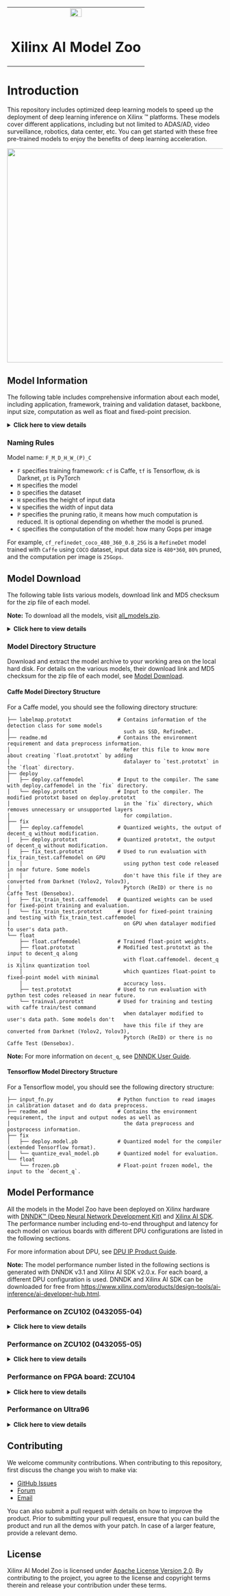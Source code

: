 <table>
<tr>
  <td colspan="4" align="center"><img src="https://www.xilinx.com/content/dam/xilinx/imgs/press/media-kits/corporate/xilinx-logo.png" width="30%"/>
  </td>
</tr>
<tr>
<td colspan="4" align="center"><h1>Xilinx AI Model Zoo</h1>
</td>
</tr>
</table>

# Introduction
This repository includes optimized deep learning models to speed up the deployment of deep learning inference on Xilinx &trade; platforms. These models cover different applications, including but not limited to ADAS/AD, video surveillance, robotics, data center, etc. You can get started with these free pre-trained models to enjoy the benefits of deep learning acceleration.

<p align="center">
  <img width="1000" height="500" src="images/xlnx_model_zoo.png">
</p>

## Model Information
The following table includes comprehensive information about each model, including application, framework, training and validation dataset, backbone, input size, computation as well as float and fixed-point precision.

<details>
 <summary><b>Click here to view details</b></summary>

| No\. | Application              | Model                          | Name                                                | Framework  | Backbone       | Input Size | OPS per image | Training Set                            | Val Set                 | Float \(Top1, Top5\)/ mAP/mIoU | Fixed \(Top1, Top5\)/mAP/mIoU |
|------|--------------------------|--------------------------------|-----------------------------------------------------|------------|----------------|------------|---------------|-----------------------------------------|-------------------------|--------------------------------|-------------------------------|
| 1    | Image Classification     | resnet50                       | cf\_resnet50\_imagenet\_224\_224\_7\.7G             | caffe      | resnet50       | 224\*224   | 7\.7G         | ImageNet Train                          | ImageNet Validataion    | 0\.74828/0\.92135              | 0\.7338/0\.9130               |
| 2    | Image Classification     | Inception\_v1                  | cf\_inceptionv1\_imagenet\_224\_224\_3\.16G         | caffe      | inception\_v1  | 224\*224   | 3\.16G        | ImageNet Train                          | ImageNet Validataion    | 0\.689/0\.897                  | 0\.69882/0\.894122            |
| 3    | Image Classification     | Inception\_v2                  | cf\_inceptionv2\_imagenet\_224\_224\_4G             | caffe      | bn\-inception  | 224\*224   | 4G            | ImageNet Train                          | ImageNet Validataion    | 0\.7283/0\.9109                | 0\.7170/0\.9033               |
| 4    | Image Classification     | Inception\_v3                  | cf\_inceptionv3\_imagenet\_299\_299\_11\.4G         | caffe      | inception\_v3  | 299\*299   | 11\.4G        | ImageNet Train                          | ImageNet Validataion    | 0\.77058/0\.93326              | 0\.76264/0\.930322            |
| 5    | Image Classification     | mobileNet\_v2                  | cf\_mobilenetv2\_imagenet\_224\_224\_0\.59G         | caffe      | MobileNet\_v2  | 224\*224   | 608M          | ImageNet Train                          | ImageNet Validataion    | 0\.6649/0\.872362              | 0\.635219/0\.850701           |
| 6    | Image Classification     | tf\_resnet50                   | tf\_resnet50\_imagenet\_224\_224\_6\.97G            | tensorflow | resnet50       | 224\*224   | 6\.97G        | ImageNet Train                          | ImageNet Validataion    | 0\.7520/0\.9219                | 0\.7420/0\.9209               |
| 7    | Image Classification     | tf\_inception\_v1              | tf\_inceptionv1\_imagenet\_224\_224\_3G             | tensorflow | inception\_v1  | 224\*224   | 3\.0G         | ImageNet Train                          | ImageNet Validataion    | 0\.6976/0\.8963                | 0\.6786/0\.8885               |
| 8    | Image Classification     | tf\_mobilenet\_v2              | tf\_mobilenetv2\_imagenet\_224\_224\_1\.17G         | tensorflow | MobileNet\_v2  | 224\*224   | 1\.17G        | ImageNet Train                          | ImageNet Validataion    | 0\.7487/0\.9250                | 0\.2720/\-                    |
| 9    | ADAS Vehicle Detection   | ssd\_adas\_pruned\_0\.95       | cf\_ssdadas\_bdd\_360\_480\_0\.95\_6\.3G            | caffe      | VGG\-16        | 360\*480   | 6\.3G         | bdd100k \+ private data                 | bdd100k \+ private data | 0\.426                         | 0\.424                        |
| 10   | ADAS Pedstrain Detection | ssd\_pedestrain\_pruned\_0\.97 | cf\_ssdpedestrian\_coco\_360\_640\_0\.97\_5\.9G     | caffe      | VGG\-bn\-16    | 360\*640   | 5\.9G         | coco2014\_train\_person and crowndhuman | coco2014\_val\_person   | 0\.5899                        | 0\.585                        |
| 11   | Traffic Detection        | ssd\_traffic\_pruned\_0\.9     | cf\_ssdtraffic\_360\_480\_0\.9\_11\.6G              | caffe      | VGG\-16        | 360\*480   | 11\.6G        | private data                            | private data            | 0\.602                         | 0\.588                        |
| 12   | Object Detection         | ssd\_mobilnet\_v2              | cf\_ssdmobilenetv2\_bdd\_360\_480\_6\.57G           | caffe      | MobileNet\_v2  | 360\*480   | 6\.57G        | bdd100k train                           | bdd100k val             | 0\.3186                        | 0\.3019                        |
| 13   | Object Detection         | tf\_ssd\_voc                   | tf\_ssd\_voc\_300\_300\_64\.81G                     | tensorflow | VGG\-bn\-16    | 300\*300   | 64\.81G       | voc07\+12\_trainval                     | voc07\_test             | 0\.7942\(11 points\)           | 0\.7882\(11 points\)          |
| 14   | Face Detection           | densebox\_320\_320             | cf\_densebox\_wider\_320\_320\_0\.49G               | caffe      | VGG\-16        | 320\*320   | 0\.49G        | wider\_face                             | FDDB                    | 0\.8818                        | 0\.8768                       |
| 15   | Face Detection           | densebox\_360\_640             | cf\_densebox\_wider\_360\_640\_1\.11G               | caffe      | VGG\-16        | 360\*640   | 1\.11G        | wider\_face                             | FDDB                    | 0\.8909                        | 0\.8909                       |
| 16   | ADAS Detection           | yolov3\_adas\_prune\_0\.9      | dk\_yolov3\_cityscapes\_256\_512\_0\.9\_5\.46G      | darknet    | darknet\-53    | 256\*512   | 5\.46G        | cityscape train                         | cityscape val           | 55\.20%                        | 53\.00%                       |
| 17   | Object Detection         | yolov3\_voc                    | dk\_yolov3\_voc\_416\_416\_65\.42G                  | darknet    | darknet\-53    | 416\*416   | 65\.42G       | voc07\+12\_trainval                     | voc07\_test             | 82\.4%\(MaxIntegral\)          | 81\.5%\(MaxIntegral\)         |
| 18   | Object Detection         | tf\_yolov3\_voc                | tf\_yolov3\_voc\_416\_416\_65\.63G                  | tensorflow | darknet\-53    | 416\*416   | 65\.63G       | voc07\+12\_trainval                     | voc07\_test             | 78\.46%\(11 points\)           | 77\.38%\(11 points\)          |
| 19   | Object Detection         | refinedet\_pruned\_0\.96       | cf\_refinedet\_coco\_360\_480\_0\.96\_5\.08G        | caffe      | VGG\-bn\-16    | 360\*480   | 5\.08G        | coco2014\_train\_person                 | coco2014\_val\_person   | 60\.89%                        | 60\.65%                       |
| 20   | Object Detection         | refinedet\_pruned\_0\.8        | cf\_refinedet\_coco\_360\_480\_0\.8\_25G            | caffe      | VGG\-bn\-16    | 360\*480   | 25G           | coco2014\_train\_person                 | coco2014\_val\_person   | 67\.68%                        | 67\.47%                       |
| 21   | Object Detection         | refinedet\_pruned\_0\.92       | cf\_refinedet\_coco\_360\_480\_0\.92\_10\.10G       | caffe      | VGG\-bn\-16    | 360\*480   | 10\.10G       | coco2014\_train\_person                 | coco2014\_val\_person   | 64\.60%                        | 64\.50%                       |
| 22   | ADAS Segmentation        | FPN                            | cf\_fpn\_cityscapes\_256\_512\_8\.9G                | caffe      | Google\_v1\_BN | 256\*512   | 8\.9G         | Cityscapes gtFineTrain\(2975\)          | Cityscapes Val\(500\)   | 0\.5669                        | 0\.5645                       |
| 23   | ADAS Lane Detection      | VPGnet\_pruned\_0\.99          | cf\_VPGnet\_caltechlane\_480\_640\_0\.99\_2\.5G     | caffe      | VGG            | 480\*640   | 2\.5G         | caltech\-lanes\-train\-dataset          | caltech lane            | 88\.639%\(F1\-score\)          | 87%\(F1\-score\)              |
| 24   | Pose Estimation          | SP\-net                        | cf\_SPnet\_aichallenger\_224\_128\_0\.54G           | caffe      | Google\_v1\_BN | 128\*224   | 548\.6M       | ai\_challenger                          | ai\_challenger          | 88\.2%\(PCKh0\.5\)             | 87\.86%\(PCKh0\.5\)           |
| 25   | Pose Estimation          | Openpose\_pruned\_0\.3         | cf\_openpose\_aichallenger\_368\_368\_0\.3\_189\.7G | caffe      | VGG            | 368\*368   | 49\.88G       | ai\_challenger                          | ai\_challenger          | 0\.45067\(OKs\)                | 0\.44287\(Oks\)               |
| 26   | Object Detection         | yolov2\_voc                    | dk\_yolov2\_voc\_448\_448\_34G                      | darknet    | darknet\-19    | 448\*448   | 34G           | voc07\+12\_trainval                     | voc07\_test             | 78\.45%\(MaxIntegral\)         | 77\.39%\(MaxIntegral\)        |
| 27   | Object Detection         | yolov2\_voc\_pruned\_0\.66     | dk\_yolov2\_voc\_448\_448\_0\.66\_11\.56G           | darknet    | darknet\-19    | 448\*448   | 11\.56G       | voc07\+12\_trainval                     | voc07\_test             | 77%\(MaxIntegral\)             | 76%\(MaxIntegral\)            |
| 28   | Object Detection         | yolov2\_voc\_pruned\_0\.71     | dk\_yolov2\_voc\_448\_448\_0\.71\_9\.86G            | darknet    | darknet\-19    | 448\*448   | 9\.86G        | voc07\+12\_trainval                     | voc07\_test             | 76\.7%\(MaxIntegral\)          | 75\.3%\(MaxIntegral\)         |
| 29   | Object Detection         | yolov2\_voc\_pruned\_0\.77     | dk\_yolov2\_voc\_448\_448\_0\.77\_7\.82G            | darknet    | darknet\-19    | 448\*448   | 7\.82G        | voc07\+12\_trainval                     | voc07\_test             | 75\.76%\(MaxIntegral\)         | 74\.6%\(MaxIntegral\)         |
| 30   | Image Classifiction      | Inception\-v4                  | cf\_inceptionv4\_imagenet\_299\_299\_24\.5G         | caffe      | inception      | 299\*299   | 24\.5G        | ImageNet Train                          | ImageNet Validataion    | 79\.59%/94\.70%                | 78\.99%/94\.45%               |
| 31   | Image Classifiction      | SqueezeNet                     | cf\_squeeze\_imagenet\_227\_227\_0\.76G             | caffe      | squeezenet     | 227\*227   | 0\.76G        | ImageNet Train                          | ImageNet Validataion    | 54\.64%/78\.20%                | 50\.69%/77\.01%               |
| 32   | Face Recognition         | face\_landmark                 | cf\_landmark\_celeba\_96\_72\_0\.14G                | caffe      | lenet          | 96\*72     | 0\.14G        | celebA                                  | processed helen         | 0\.03704\(MAE\)                | 0\.03692\(MAE\)               |
| 33   | Re\-identification       | reid                           | cf\_reid\_marketcuhk\_160\_80\_0\.95G               | caffe      | resnet18       | 160\*80    | 0\.95G        | Market1501\+CUHK03                      | Market1501              | 78\.00%                        | 77\.60%                       |
| 34   | Object Detection         | yolov3\_bdd                    | cf\_yolov3\_bdd\_288\_512\_53\.7G                   | caffe      | darknet\-53    | 288\*512   | 53\.7G        | bdd100k                                 | bdd100k                 | 50\.60%                        | 49\.14%                       |
| 35   | Image Classifiction      | tf\_mobilenet\_v1              | tf\_mobilenetv1\_imagenet\_224\_224\_1\.14G         | tensorflow | MobileNet\_v1  | 224\*224   | 1\.14G        | ImageNet Train                          | ImageNet Validataion    | 71\.06%/89\.72%                | 67\.87%/87\.67%               |
| 36   | Image Classifiction      | resnet18                       | cf\_resnet18\_imagenet\_224\_224\_3\.65G            | caffe      | resnet18       | 224\*224   | 3\.65G        | ImageNet Train                          | ImageNet Validataion    | 68\.44%/88\.64%                | 66\.94%/88\.25%               |
| 37   | Image Classifiction      | resnet18\_wide                 | tf\_resnet18\_imagenet\_224\_224\_28G               | tensorflow | resnet18       | 224\*224   | 28G           | ImageNet Train                          | ImageNet Validataion    | 68\.91%/88\.63%                | 69\.86%/88\.96%               |

</details>

### Naming Rules
Model name: `F_M_D_H_W_(P)_C`
* `F` specifies training framework: `cf` is Caffe, `tf` is Tensorflow, `dk` is Darknet, `pt` is PyTorch
* `M` specifies the model
* `D` specifies the dataset
* `H` specifies the height of input data
* `W` specifies the width of input data
* `P` specifies the pruning ratio, it means how much computation is reduced. It is optional depending on whether the model is pruned.
* `C` specifies the computation of the model: how many Gops per image

For example, `cf_refinedet_coco_480_360_0.8_25G` is a `RefineDet` model trained with `Caffe` using `COCO` dataset, input data size is `480*360`, `80%` pruned, and the computation per image is `25Gops`.



## Model Download
The following table lists various models, download link and MD5 checksum for the zip file of each model.

**Note:** To download all the models, visit [all_models.zip](https://www.xilinx.com/bin/public/openDownload?filename=all_models.zip).

<details>
 <summary><b>Click here to view details</b></summary>

If you are a:
 - Linux user, use the [get_model.sh](get_model.sh) script to download all the models.   
 - Windows user, use the download link listed in the following table to download a model.


| No\. | Model                          | Size       | Download link                                                                                                      | Checksum                         |
|------|--------------------------------|------------|--------------------------------------------------------------------------------------------------------------------|----------------------------------|
| 1    | resnet50                       | 226\.61 MB | https://www.xilinx.com/bin/public/openDownload?filename=cf_resnet50_imagenet_224_224_7.7G.zip             | a1158f0558254b94bbf05651b04893af |
| 2    | Inception\_v1                  | 86\.47 MB  | https://www.xilinx.com/bin/public/openDownload?filename=cf_inceptionv1_imagenet_224_224_3.16G.zip         | 9cad57664719e106d1dfe81f0730e1a2 |
| 3    | Inception\_v2                  | 143\.38 MB | https://www.xilinx.com/bin/public/openDownload?filename=cf_inceptionv2_imagenet_224_224_4G.zip             | 13439f7c01b769f72724d0d9bd5f1f87 |
| 4    | Inception\_v3                  | 212\.43 MB | https://www.xilinx.com/bin/public/openDownload?filename=cf_inceptionv3_imagenet_299_299_11.4G.zip         | f6415422c49087dfbc933fd0d2e451ed |
| 5    | mobileNet\_v2                  | 33\.17 MB  | https://www.xilinx.com/bin/public/openDownload?filename=cf_mobilenetv2_imagenet_224_224_0.59G.zip         | a698a297abc8607503e15f47ea5de539 |
| 6    | tf\_resnet50                   | 204\.41 MB | https://www.xilinx.com/bin/public/openDownload?filename=tf_resnet50_imagenet_224_224_6.97G.zip            | ffce2c0461d0e914d6d1eb3e81b0c825 |
| 7    | tf\_inception\_v1              | 53\.44 MB  | https://www.xilinx.com/bin/public/openDownload?filename=tf_inceptionv1_imagenet_224_224_3G.zip             | 64f58dd36e28726a62b964284bb91508 |
| 8    | tf\_mobilenet\_v2              | 49\.84 MB  | https://www.xilinx.com/bin/public/openDownload?filename=tf_mobilenetv2_imagenet_224_224_1.17G.zip         | 47e70eae53af73e77664d9871456511f |
| 9    | ssd\_adas\_pruned\_0\.95       | 10\.97 MB  | https://www.xilinx.com/bin/public/openDownload?filename=cf_ssdadas_bdd_360_480_0.95_6.3G.zip            | 02c14f5b3a4641bef2f6713625f9bf95 |
| 10   | ssd\_pedestrain\_pruned\_0\.97 | 7\.32 MB   | https://www.xilinx.com/bin/public/openDownload?filename=cf_ssdpedestrian_coco_360_640_0.97_5.9G.zip     | d913a529e8885451b670f865bec21c3a |
| 11   | ssd\_traffic\_pruned\_0\.9     | 17\.49 MB  | https://www.xilinx.com/bin/public/openDownload?filename=cf_ssdtraffic_360_480_0.9_11.6G.zip              | a978c750f14b879c45daf0379198c015 |
| 12   | ssd\_mobilnet\_v2              | 98\.48 MB  | https://www.xilinx.com/bin/public/openDownload?filename=cf_ssdmobilenetv2_bdd_360_480_6.57G.zip           | bbd9b6a5429db3341115df8eb19d30cc |
| 13   | tf\_ssd\_voc                   | 209\.66 MB | https://www.xilinx.com/bin/public/openDownload?filename=tf_ssd_voc_300_300_64.81G.zip                     | 9f7081ec490148eb4709c0075b6db58e |
| 14   | densebox\_320\_320             | 4\.64 MB   | https://www.xilinx.com/bin/public/openDownload?filename=cf_densebox_wider_320_320_0.49G.zip               | e7cf3260a84422640f115e4ae62bd963 |
| 15   | densebox\_360\_640             | 4\.64 MB   | https://www.xilinx.com/bin/public/openDownload?filename=cf_densebox_wider_360_640_1.11G.zip               | 53da8c489d73c72ad94b38f624157380 |
| 16   | yolov3\_adas\_prune\_0\.9      | 35\.81 MB  | https://www.xilinx.com/bin/public/openDownload?filename=dk_yolov3_cityscapes_256_512_5.46G.zip            | 20530268484ff9a2ff67804ad1c19b3b |
| 17   | yolov3\_voc                    | 940\.03 MB | https://www.xilinx.com/bin/public/openDownload?filename=dk_yolov3_voc_416_416_65.42G.zip                  | d8265f80521da8e3251ea57798818c31 |
| 18   | tf\_yolov3\_voc                | 500\.07 MB | https://www.xilinx.com/bin/public/openDownload?filename=tf_yolov3_voc_416_416_65.63G.zip                  | c5923313c7570226d4a9249ea68b6fdd |
| 19   | refinedet\_pruned\_0\.8        | 10\.2 MB   | https://www.xilinx.com/bin/public/openDownload?filename=cf_refinedet_coco_360_480_0.92_10.10G.zip       | b3fa2804b699915e3dc6bf88478308d8 |
| 20   | refinedet\_pruned\_0\.92       | 5\.07 MB   | https://www.xilinx.com/bin/public/openDownload?filename=cf_refinedet_coco_360_480_0.96_5.08G.zip        | 51e8fb7639786a476829c8286b7e1843 |
| 21   | refinedet\_pruned\_0\.96       | 37\.34 MB  | https://www.xilinx.com/bin/public/openDownload?filename=cf_refinedet_coco_360_480_0.8_25G.zip            | 8ae8521ad5d754bb473a2527dfa5a805 |
| 22   | FPN                            | 55\.98 MB  | https://www.xilinx.com/bin/public/openDownload?filename=cf_fpn_cityscapes_256_512_8.9G.zip                | 2f29e526a604f81ae07654a5c5f50dc8 |
| 23   | VPGnet\_pruned\_0\.99          | 6\.89 MB   | https://www.xilinx.com/bin/public/openDownload?filename=cf_VPGnet_caltechlane_480_640_0.99_2.5G.zip     | 697672ac6d91418e16c19978889cb827 |
| 24   | SP\-net                        | 17\.32 MB  | https://www.xilinx.com/bin/public/openDownload?filename=cf_SPnet_aichallenger_224_128_0.54G.zip           | 41769a269984a183362f2492f719a0d1 |
| 25   | Openpose\_pruned\_0\.3         | 315\.37 MB | https://www.xilinx.com/bin/public/openDownload?filename=cf_openpose_aichallenger_368_368_0.3_189.7G.zip | 3e2f9fac5dcdfbc30d663b2f218ebc6c |
| 26   | yolov2\_voc                    | 476\.34 MB | https://www.xilinx.com/bin/public/openDownload?filename=dk_yolov2_voc_448_448_34G.zip                      | a6f439314bdf65d0d4684c8cdc96c3dd |
| 27   | yolov2\_voc\_pruned\_0\.66     | 223\.22 MB | https://www.xilinx.com/bin/public/openDownload?filename=dk_yolov2_voc_448_448_0.66_11.56G.zip           | 9fa27b6cfe81e5f3a62004dc12cabbe7 |
| 28   | yolov2\_voc\_pruned\_0\.71     | 202\.25 MB | https://www.xilinx.com/bin/public/openDownload?filename=dk_yolov2_voc_448_448_0.71_9.86G.zip            | 6a67d3182cf52dae2023ef3255c128e6 |
| 29   | yolov2\_voc\_pruned\_0\.77     | 146\.51 MB | https://www.xilinx.com/bin/public/openDownload?filename=dk_yolov2_voc_448_448_0.77_7.82G.zip            | 662857523d9762c7fe74cc3597cf5fd6 |
| 30   | Inception\-v4                  | 380\.38 MB | https://www.xilinx.com/bin/public/openDownload?filename=cf_inceptionv4_imagenet_299_299_24.5G.zip         | e75b600ca020446626b6700b04ba5f5f |
| 31   | SqueezeNet                     | 11\.27 MB  | https://www.xilinx.com/bin/public/openDownload?filename=cf_squeeze_imagenet_227_227_0.76G.zip             | 20befe2e854d1e36230e77f283ee3d39 |
| 32   | face\_landmark                 | 50\.42 MB  | https://www.xilinx.com/bin/public/openDownload?filename=cf_landmark_celeba_96_72_0.14G.zip                | 44236176d313f8a51098d060cf3ad07d |
| 33   | reid                           | 98\.33 MB  | https://www.xilinx.com/bin/public/openDownload?filename=cf_reid_marketcuhk_160_80_0.95G.zip               | bb2ca45bf1e57949a66cb3bf52adce8f |
| 34   | yolov3\_bdd                    | 944\.14 MB | https://www.xilinx.com/bin/public/openDownload?filename=cf_yolov3_bdd_288_512_53.7G.zip                   | 25802e6b0e0ae0ac3f0ccea105d2a829 |
| 35   | tf\_mobilenet\_v1              | 42\.43 MB  | https://www.xilinx.com/bin/public/openDownload?filename=tf_mobilenetv1_imagenet_224_224_1.14G.zip         | 4337b02322441ce1686ce19fc1a36d82 |
| 36   | resnet18                       | 178\.45 MB | https://www.xilinx.com/bin/public/openDownload?filename=cf_resnet18_imagenet_224_224_3.65G.zip            | 2380212df49e7c9584bdaef646c470f7 |
| 37   | resnet18\_wide                 | 393\.64 MB | https://www.xilinx.com/bin/public/openDownload?filename=tf_resnet18_imagenet_224_224_28G.zip               | 32f782a084f2f2de089c9eb4f1c3e364 |
| /    | All models                     | 6\.31GB    | https://www.xilinx.com/bin/public/openDownload?filename=all_models.zip                                         | 0fc242102699cad110027ecfff453d91 |

</details>

### Model Directory Structure
Download and extract the model archive to your working area on the local hard disk. For details on the various models, their download link and MD5 checksum for the zip file of each model, see [Model Download](#model-download).

#### Caffe Model Directory Structure
For a Caffe model, you should see the following directory structure:

    ├── labelmap.prototxt               # Contains information of the detection class for some models
    │                                     such as SSD, RefineDet.
    ├── readme.md                       # Contains the environment requirement and data preprocess information.
    │                                     Refer this file to know more about creating `float.prototxt` by adding
    │                                     datalayer to `test.prototxt` in the `float` directory.
    ├── deploy                          
    │   ├── deploy.caffemodel           # Input to the compiler. The same with deploy.caffemodel in the `fix` directory.
    │   └── deploy.prototxt             # Input to the compiler. The modified prototxt based on deploy.prototxt
    │                                     in the `fix` directory, which removes unnecessary or unsupported layers
    │                                     for compilation.
    ├── fix                             
    │   ├── deploy.caffemodel           # Quantized weights, the output of decent_q without modification.
    │   ├── deploy.prototxt             # Quantized prototxt, the output of decent_q without modification.
    │   ├── fix_test.prototxt           # Used to run evaluation with fix_train_test.caffemodel on GPU
    │   │                                 using python test code released in near future. Some models
    │   │                                 don't have this file if they are converted from Darknet (Yolov2, Yolov3),
    │   │                                 Pytorch (ReID) or there is no Caffe Test (Densebox).
    │   ├── fix_train_test.caffemodel   # Quantized weights can be used for fixed-point training and evaluation.    
    │   └── fix_train_test.prototxt     # Used for fixed-point training and testing with fix_train_test.caffemodel
    │                                     on GPU when datalayer modified to user's data path.
    └── float                           
        ├── float.caffemodel            # Trained float-point weights.
        ├── float.prototxt              # Modified test.prototxt as the input to decent_q along
        │                                 with float.caffemodel. decent_q is Xilinx quantization tool
        │                                 which quantizes float-point to fixed-point model with minimal
        │                                 accuracy loss.
        ├── test.prototxt               # Used to run evaluation with python test codes released in near future.    
        └── trainval.prorotxt           # Used for training and testing with caffe train/test command
                                          when datalayer modified to user's data path. Some models don't
                                          have this file if they are converted from Darknet (Yolov2, Yolov3),
                                          Pytorch (ReID) or there is no Caffe Test (Densebox).          


**Note:** For more information on `decent_q`, see [DNNDK User Guide](https://www.xilinx.com/support/documentation/user_guides/ug1327-dnndk-user-guide.pdf).

#### Tensorflow Model Directory Structure
For a Tensorflow model, you should see the following directory structure:


    ├── input_fn.py                     # Python function to read images in calibration dataset and do data preprocess.
    ├── readme.md                       # Contains the environment requirement, the input and output nodes as well as
    │                                     the data preprocess and postprocess information.
    ├── fix                          
    │   ├── deploy.model.pb             # Quantized model for the compiler (extended Tensorflow format).
    │   └── quantize_eval_model.pb      # Quantized model for evaluation.
    └── float                             
        └── frozen.pb                   # Float-point frozen model, the input to the `decent_q`.



## Model Performance
All the models in the Model Zoo have been deployed on Xilinx hardware with [DNNDK™ (Deep Neural Network Development Kit)](https://www.xilinx.com/products/design-tools/ai-inference/ai-developer-hub.html) and [Xilinx AI SDK](https://www.xilinx.com/products/design-tools/ai-inference/ai-developer-hub.html). The performance number including end-to-end throughput and latency for each model on various boards with different DPU configurations are listed in the following sections.

For more information about DPU, see [DPU IP Product Guide](https://www.xilinx.com/support/documentation/ip_documentation/dpu/v2_0/pg338-dpu.pdf).


**Note:** The model performance number listed in the following sections is generated with DNNDK v3.1 and Xilinx AI SDK v2.0.x. For each board, a different DPU configuration is used. DNNDK and Xilinx AI SDK can be downloaded for free from https://www.xilinx.com/products/design-tools/ai-inference/ai-developer-hub.html.

### Performance on ZCU102 (0432055-04)
<details>
 <summary><b>Click here to view details</b></summary>

The following table lists the performance number including end-to-end throughput and latency for each model on the `ZCU102 (0432055-04)` board with a  `3 * B4096  @ 287MHz   V1.4.0` DPU configuration:


| No\. | Model                          | Name                                                | E2E latency \(ms\) Thread num =1 | E2E throughput \-fps\(Single Thread\) | E2E throughput \-fps\(Multi Thread\) |
|------|--------------------------------|-----------------------------------------------------|---------------------------------|-----------------------------------------|----------------------------------------|
| 1    | resnet50                       | cf\_resnet50\_imagenet\_224\_224\_7\.7G             | 12\.85                          | 77\.8                                   | 179\.3                                 |
| 2    | Inception\_v1                  | cf\_inceptionv1\_imagenet\_224\_224\_3\.16G         | 5\.47                           | 182\.683                                | 485\.533                               |
| 3    | Inception\_v2                  | cf\_inceptionv2\_imagenet\_224\_224\_4G             | 6\.76                           | 147\.933                                | 373\.267                               |
| 4    | Inception\_v3                  | cf\_inceptionv3\_imagenet\_299\_299\_11\.4G         | 17                              | 58\.8333                                | 155\.4                                 |
| 5    | mobileNet\_v2                  | cf\_mobilenetv2\_imagenet\_224\_224\_0\.59G         | 4\.09                           | 244\.617                                | 638\.067                               |
| 6    | tf\_resnet50                   | tf\_resnet50\_imagenet\_224\_224\_6\.97G            | 11\.94                          | 83\.7833                                | 191\.417                               |
| 7    | tf\_inception\_v1              | tf\_inceptionv1\_imagenet\_224\_224\_3G             | 6\.72                           | 148\.867                                | 358\.283                               |
| 8    | tf\_mobilenet\_v2              | tf\_mobilenetv2\_imagenet\_224\_224\_1\.17G         | 5\.46                           | 183\.117                                | 458\.65                                |
| 9    | ssd\_adas\_pruned\_0\.95       | cf\_ssdadas\_bdd\_360\_480\_0\.95\_6\.3G            | 11\.33                          | 88\.2667                                | 320\.5                                 |
| 10   | ssd\_pedestrain\_pruned\_0\.97 | cf\_ssdpedestrian\_coco\_360\_640\_0\.97\_5\.9G     | 12\.96                          | 77\.1833                                | 314\.717                               |
| 11   | ssd\_traffic\_pruned\_0\.9     | cf\_ssdtraffic\_360\_480\_0\.9\_11\.6G              | 17\.49                          | 57\.1833                                | 218\.183                               |
| 12   | ssd\_mobilnet\_v2              | cf\_ssdmobilenetv2\_bdd\_360\_480\_6\.57G           | 24\.21                          | 41\.3                                   | 141\.233                               |
| 13   | tf\_ssd\_voc                   | tf\_ssd\_voc\_300\_300\_64\.81G                     | 69\.28                          | 14\.4333                                | 46\.7833                               |
| 14   | densebox\_320\_320             | cf\_densebox\_wider\_320\_320\_0\.49G               | 2\.43                           | 412\.183                                | 1416\.63                               |
| 15   | densebox\_360\_640             | cf\_densebox\_wider\_360\_640\_1\.11G               | 5\.01                           | 199\.717                                | 719\.75                                |
| 16   | yolov3\_adas\_prune\_0\.9      | dk\_yolov3\_cityscapes\_256\_512\_0\.9\_5\.46G      | 11\.09                          | 90\.1667                                | 259\.65                                |
| 17   | yolov3\_voc                    | dk\_yolov3\_voc\_416\_416\_65\.42G                  | 70\.51                          | 14\.1833                                | 44\.4                                  |
| 18   | tf\_yolov3\_voc                | tf\_yolov3\_voc\_416\_416\_65\.63G                  | 70\.75                          | 14\.1333                                | 44\.0167                               |
| 19   | refinedet\_pruned\_0\.8        | cf\_refinedet\_coco\_360\_480\_0\.8\_25G            | 29\.91                          | 33\.4333                                | 109\.067                               |
| 20   | refinedet\_pruned\_0\.92       | cf\_refinedet\_coco\_360\_480\_0\.92\_10\.10G       | 15\.39                          | 64\.9667                                | 216\.317                               |
| 21   | refinedet\_pruned\_0\.96       | cf\_refinedet\_coco\_360\_480\_0\.96\_5\.08G        | 11\.04                          | 90\.5833                                | 312                                    |
| 22   | FPN                            | cf\_fpn\_cityscapes\_256\_512\_8\.9G                | 16\.58                          | 60\.3                                   | 203\.867                               |
| 23   | VPGnet\_pruned\_0\.99          | cf\_VPGnet\_caltechlane\_480\_640\_0\.99\_2\.5G     | 9\.44                           | 105\.9                                  | 424\.667                               |
| 24   | SP\-net                        | cf\_SPnet\_aichallenger\_224\_128\_0\.54G           | 1\.73                           | 579\.067                                | 1620\.67                               |
| 25   | Openpose\_pruned\_0\.3         | cf\_openpose\_aichallenger\_368\_368\_0\.3\_189\.7G | 279\.07                         | 3\.58333                                | 16\.55                                  |
| 26   | yolov2\_voc                    | dk\_yolov2\_voc\_448\_448\_34G                      | 39\.76                          | 25\.15                                  | 86\.35                                 |
| 27   | yolov2\_voc\_pruned\_0\.66     | dk\_yolov2\_voc\_448\_448\_0\.66\_11\.56G           | 18\.42                          | 54\.2833                                | 211\.217                               |
| 28   | yolov2\_voc\_pruned\_0\.71     | dk\_yolov2\_voc\_448\_448\_0\.71\_9\.86G            | 16\.42                          | 60\.9167                                | 242\.433                               |
| 29   | yolov2\_voc\_pruned\_0\.77     | dk\_yolov2\_voc\_448\_448\_0\.77\_7\.82G            | 14\.46                          | 69\.1667                                | 286\.733                               |
| 30   | Inception\-v4                  | cf\_inceptionv4\_imagenet\_299\_299\_24\.5G         | 34\.25                          | 29\.2                                   | 84\.25                                 |
| 31   | SqueezeNet                     | cf\_squeeze\_imagenet\_227\_227\_0\.76G             | 3\.6                            | 277\.65                                 | 1080\.77                               |
| 32   | face\_landmark                 | cf\_landmark\_celeba\_96\_72\_0\.14G                | 1\.13                           | 885\.033                                | 1623\.3                                |
| 33   | reid                           | cf\_reid\_marketcuhk\_160\_80\_0\.95G               | 2\.67                           | 375                                     | 773\.533                               |
| 34   | yolov3\_bdd                    | cf\_yolov3\_bdd\_288\_512\_53\.7G                   | 73\.89                          | 13\.5333                                | 42\.8833                               |
| 35   | tf\_mobilenet\_v1              | tf\_mobilenetv1\_imagenet\_224\_224\_1\.14G         | 3\.2                            | 312\.067                                | 875\.967                               |
| 36   | resnet18                       | cf\_resnet18\_imagenet\_224\_224\_3\.65G            | 5\.1                            | 195\.95                                 | 524\.433                               |
| 37   | resnet18\_wide                 | tf\_resnet18\_imagenet\_224\_224\_28G               | 33\.28                          | 30\.05                                  | 83\.4167                               |
</details>


### Performance on ZCU102 (0432055-05)   
<details>
 <summary><b>Click here to view details</b></summary>

The following table lists the performance number including end-to-end throughput and latency for each model on the `ZCU102 (0432055-05)` board with a `3 * B4096  @ 287MHz   V1.4.0` DPU configuration:


| No\. | Model                          | Name                                                | E2E latency \(ms\) Thread num =1 | E2E throughput \-fps\(Single Thread\) | E2E throughput \-fps\(Multi Thread\) |
|------|--------------------------------|-----------------------------------------------------|---------------------------------|-----------------------------------------|----------------------------------------|
| 1    | resnet50                       | cf\_resnet50\_imagenet\_224\_224\_7\.7G             | 12\.98                          | 77\.0167                                | 163\.417                               |
| 2    | Inception\_v1                  | cf\_inceptionv1\_imagenet\_224\_224\_3\.16G         | 5\.51                           | 181\.65                                 | 452\.4                                 |
| 3    | Inception\_v2                  | cf\_inceptionv2\_imagenet\_224\_224\_4G             | 6\.8                            | 147                                     | 345\.7                                 |
| 4    | Inception\_v3                  | cf\_inceptionv3\_imagenet\_299\_299\_11\.4G         | 17\.11                          | 58\.45                                  | 144\.9                                 |
| 5    | mobileNet\_v2                  | cf\_mobilenetv2\_imagenet\_224\_224\_0\.59G         | 4\.13                           | 241\.9                                  | 587\.25                                |
| 6    | tf\_resnet50                   | tf\_resnet50\_imagenet\_224\_224\_6\.97G            | 12\.07                          | 82\.85                                  | 173\.267                               |
| 7    | tf\_inception\_v1              | tf\_inceptionv1\_imagenet\_224\_224\_3G             | 6\.77                           | 147\.65                                 | 330\.583                               |
| 8    | tf\_mobilenet\_v2              | tf\_mobilenetv2\_imagenet\_224\_224\_1\.17G         | 5\.52                           | 181\.067                                | 422\.15                                |
| 9    | ssd\_adas\_pruned\_0\.95       | cf\_ssdadas\_bdd\_360\_480\_0\.95\_6\.3G            | 11\.32                          | 88\.3167                                | 306\.267                               |
| 10   | ssd\_pedestrain\_pruned\_0\.97 | cf\_ssdpedestrian\_coco\_360\_640\_0\.97\_5\.9G     | 12\.96                          | 77\.1667                                | 309\.4                                 |
| 11   | ssd\_traffic\_pruned\_0\.9     | cf\_ssdtraffic\_360\_480\_0\.9\_11\.6G              | 17\.48                          | 57\.2                                   | 216                                    |
| 12   | ssd\_mobilnet\_v2              | cf\_ssdmobilenetv2\_bdd\_360\_480\_6\.57G           | 24\.67                          | 40\.5333                                | 124\.733                               |
| 13   | tf\_ssd\_voc                   | tf\_ssd\_voc\_300\_300\_64\.81G                     | 69\.61                          | 14\.3667                                | 46\.9833                               |
| 14   | densebox\_320\_320             | cf\_densebox\_wider\_320\_320\_0\.49G               | 2\.46                           | 406\.2                                  | 1311\.8                                |
| 15   | densebox\_360\_640             | cf\_densebox\_wider\_360\_640\_1\.11G               | 5\.04                           | 198\.533                                | 645\.567                               |
| 16   | yolov3\_adas\_prune\_0\.9      | dk\_yolov3\_cityscapes\_256\_512\_0\.9\_5\.46G      | 11\.16                          | 89\.6333                                | 239\.667                               |
| 17   | yolov3\_voc                    | dk\_yolov3\_voc\_416\_416\_65\.42G                  | 70\.67                          | 14\.15                                  | 43\.6167                               |
| 18   | tf\_yolov3\_voc                | tf\_yolov3\_voc\_416\_416\_65\.63G                  | 71\.01                          | 14\.0833                                | 43\.0833                               |
| 19   | refinedet\_pruned\_0\.8        | cf\_refinedet\_coco\_360\_480\_0\.8\_25G            | 29\.94                          | 33\.4                                   | 107\.533                               |
| 20   | refinedet\_pruned\_0\.92       | cf\_refinedet\_coco\_360\_480\_0\.92\_10\.10G       | 15\.48                          | 64\.6167                                | 210\.817                               |
| 21   | refinedet\_pruned\_0\.96       | cf\_refinedet\_coco\_360\_480\_0\.96\_5\.08G        | 11\.06                          | 90\.45                                  | 298\.217                               |
| 22   | FPN                            | cf\_fpn\_cityscapes\_256\_512\_8\.9G                | 16\.68                          | 59\.95                                  | 188\.533                               |
| 23   | VPGnet\_pruned\_0\.99          | cf\_VPGnet\_caltechlane\_480\_640\_0\.99\_2\.5G     | 9\.39                           | 106\.45                                 | 396\.85                                |
| 24   | SP\-net                        | cf\_SPnet\_aichallenger\_224\_128\_0\.54G           | 1\.74                           | 574\.833                                | 1516\.78                               |
| 25   | Openpose\_pruned\_0\.3         | cf\_openpose\_aichallenger\_368\_368\_0\.3\_189\.7G | 279\.07                         | 3\.58333                                | 16\.6333                               |
| 26   | yolov2\_voc                    | dk\_yolov2\_voc\_448\_448\_34G                      | 39\.84                          | 25\.1                                   | 84\.5667                               |
| 27   | yolov2\_voc\_pruned\_0\.66     | dk\_yolov2\_voc\_448\_448\_0\.66\_11\.56G           | 18\.44                          | 54\.2333                                | 206\.067                               |
| 28   | yolov2\_voc\_pruned\_0\.71     | dk\_yolov2\_voc\_448\_448\_0\.71\_9\.86G            | 16\.44                          | 60\.8167                                | 238\.017                               |
| 29   | yolov2\_voc\_pruned\_0\.77     | dk\_yolov2\_voc\_448\_448\_0\.77\_7\.82G            | 14\.48                          | 69\.0667                                | 279\.35                                |
| 30   | Inception\-v4                  | cf\_inceptionv4\_imagenet\_299\_299\_24\.5G         | 34\.46                          | 29\.0167                                | 78\.5                                  |
| 31   | SqueezeNet                     | cf\_squeeze\_imagenet\_227\_227\_0\.76G             | 3\.64                           | 274\.767                                | 1012\.17                               |
| 32   | face\_landmark                 | cf\_landmark\_celeba\_96\_72\_0\.14G                | 1\.15                           | 871\.333                                | 1444\.25                               |
| 33   | reid                           | cf\_reid\_marketcuhk\_160\_80\_0\.95G               | 2\.7                            | 370\.317                                | 702\.8                                 |
| 34   | yolov3\_bdd                    | cf\_yolov3\_bdd\_288\_512\_53\.7G                   | 74\.07                          | 13\.5                                   | 42\.0833                               |
| 35   | tf\_mobilenet\_v1              | tf\_mobilenetv1\_imagenet\_224\_224\_1\.14G         | 3\.23                           | 309\.65                                 | 809\.5                                 |
| 36   | resnet18                       | cf\_resnet18\_imagenet\_224\_224\_3\.65G            | 5\.18                           | 193\.067                                | 477\.05                                |
| 37   | resnet18\_wide                 | tf\_resnet18\_imagenet\_224\_224\_28G               | 33\.41                          | 29\.9333                                | 80\.0667                               |

</details>

### Performance on FPGA board: ZCU104  
<details>
 <summary><b>Click here to view details</b></summary>

The following table lists the performance number including end-to-end throughput and latency for each model on the `ZCU104` board with a `2 * B4096  @ 305MHz   V1.4.0` DPU configuration:


| No\. | Model                          | Name                                                | E2E latency \(ms\) Thread num =1 | E2E throughput \-fps\(Single Thread\) | E2E throughput \-fps\(Multi Thread\) |
|------|--------------------------------|-----------------------------------------------------|---------------------------------|-----------------------------------------|----------------------------------------|
| 1    | resnet50                       | cf\_resnet50\_imagenet\_224\_224\_7\.7G             | 12\.13                          | 82\.45                                  | 151\.8                                 |
| 2    | Inception\_v1                  | cf\_inceptionv1\_imagenet\_224\_224\_3\.16G         | 5\.07                           | 197\.333                                | 404\.933                               |
| 3    | Inception\_v2                  | cf\_inceptionv2\_imagenet\_224\_224\_4G             | 6\.33                           | 158\.033                                | 310\.15                                |
| 4    | Inception\_v3                  | cf\_inceptionv3\_imagenet\_299\_299\_11\.4G         | 16\.03                          | 62\.3667                                | 126\.283                               |
| 5    | mobileNet\_v2                  | cf\_mobilenetv2\_imagenet\_224\_224\_0\.59G         | 3\.85                           | 259\.833                                | 536\.95                                |
| 6    | tf\_resnet50                   | tf\_resnet50\_imagenet\_224\_224\_6\.97G            | 11\.31                          | 88\.45                                  | 163\.65                                |
| 7    | tf\_inception\_v1              | tf\_inceptionv1\_imagenet\_224\_224\_3G             | 6\.35                           | 157\.367                                | 305\.467                               |
| 8    | tf\_mobilenet\_v2              | tf\_mobilenetv2\_imagenet\_224\_224\_1\.17G         | 5\.21                           | 191\.867                                | 380\.933                               |
| 9    | ssd\_adas\_pruned\_0\.95       | cf\_ssdadas\_bdd\_360\_480\_0\.95\_6\.3G            | 10\.69                          | 93\.5333                                | 242\.917                               |
| 10   | ssd\_pedestrain\_pruned\_0\.97 | cf\_ssdpedestrian\_coco\_360\_640\_0\.97\_5\.9G     | 12\.13                          | 82\.45                                  | 236\.083                               |
| 11   | ssd\_traffic\_pruned\_0\.9     | cf\_ssdtraffic\_360\_480\_0\.9\_11\.6G              | 16\.48                          | 60\.6667                                | 159\.617                               |
| 12   | ssd\_mobilnet\_v2              | cf\_ssdmobilenetv2\_bdd\_360\_480\_6\.57G           | 37\.78                          | 26\.4667                                | 116\.433                               |
| 13   | tf\_ssd\_voc                   | tf\_ssd\_voc\_300\_300\_64\.81G                     | 75\.09                          | 13\.3167                                | 33\.5667                               |
| 14   | densebox\_320\_320             | cf\_densebox\_wider\_320\_320\_0\.49G               | 2\.33                           | 428\.533                                | 1167\.35                               |
| 15   | densebox\_360\_640             | cf\_densebox\_wider\_360\_640\_1\.11G               | 4\.65                           | 215\.017                                | 626\.317                               |
| 16   | yolov3\_adas\_prune\_0\.9      | dk\_yolov3\_cityscapes\_256\_512\_0\.9\_5\.46G      | 10\.51                          | 95\.1667                                | 228\.383                               |
| 17   | yolov3\_voc                    | dk\_yolov3\_voc\_416\_416\_65\.42G                  | 66\.37                          | 15\.0667                                | 33                                     |
| 18   | tf\_yolov3\_voc                | tf\_yolov3\_voc\_416\_416\_65\.63G                  | 66\.74                          | 14\.9833                                | 32\.8                                  |
| 19   | refinedet\_pruned\_0\.8        | cf\_refinedet\_coco\_360\_480\_0\.8\_25G            | 28                              | 35\.7167                                | 79\.1333                               |
| 20   | refinedet\_pruned\_0\.92       | cf\_refinedet\_coco\_360\_480\_0\.92\_10\.10G       | 14\.54                          | 68\.7833                                | 160\.6                                 |
| 21   | refinedet\_pruned\_0\.96       | cf\_refinedet\_coco\_360\_480\_0\.96\_5\.08G        | 10\.39                          | 96\.2333                                | 241\.783                               |
| 22   | FPN                            | cf\_fpn\_cityscapes\_256\_512\_8\.9G                | 15\.72                          | 63\.6167                                | 177\.333                               |
| 23   | VPGnet\_pruned\_0\.99          | cf\_VPGnet\_caltechlane\_480\_640\_0\.99\_2\.5G     | 8\.91                           | 112\.233                                | 355\.717                               |
| 24   | SP\-net                        | cf\_SPnet\_aichallenger\_224\_128\_0\.54G           | 1\.6                            | 626\.5                                  | 1337\.33                               |
| 25   | Openpose\_pruned\_0\.3         | cf\_openpose\_aichallenger\_368\_368\_0\.3\_189\.7G | 267\.86                         | 3\.73333                                | 12\.1333                               |
| 26   | yolov2\_voc                    | dk\_yolov2\_voc\_448\_448\_34G                      | 37\.66                          | 26\.55                                  | 63\.7833                               |
| 27   | yolov2\_voc\_pruned\_0\.66     | dk\_yolov2\_voc\_448\_448\_0\.66\_11\.56G           | 17\.51                          | 57\.1167                                | 158\.917                               |
| 28   | yolov2\_voc\_pruned\_0\.71     | dk\_yolov2\_voc\_448\_448\_0\.71\_9\.86G            | 15\.63                          | 63\.9667                                | 186\.867                               |
| 29   | yolov2\_voc\_pruned\_0\.77     | dk\_yolov2\_voc\_448\_448\_0\.77\_7\.82G            | 13\.78                          | 72\.55                                  | 224\.883                               |
| 30   | Inception\-v4                  | cf\_inceptionv4\_imagenet\_299\_299\_24\.5G         | 32\.33                          | 30\.9333                                | 64\.6                                  |
| 31   | SqueezeNet                     | cf\_squeeze\_imagenet\_227\_227\_0\.76G             | 3\.52                           | 284\.033                                | 940\.917                               |
| 32   | face\_landmark                 | cf\_landmark\_celeba\_96\_72\_0\.14G                | 1\.02                           | 977\.683                                | 1428\.2                                |
| 33   | reid                           | cf\_reid\_marketcuhk\_160\_80\_0\.95G               | 2\.45                           | 407\.583                                | 702\.717                               |
| 34   | yolov3\_bdd                    | cf\_yolov3\_bdd\_288\_512\_53\.7G                   | 69\.77                          | 14\.3333                                | 31\.7                                  |
| 35   | tf\_mobilenet\_v1              | tf\_mobilenetv1\_imagenet\_224\_224\_1\.14G         | 3\.03                           | 330\.25                                 | 728\.35                                |
| 36   | resnet18                       | cf\_resnet18\_imagenet\_224\_224\_3\.65G            | 4\.84                           | 206\.65                                 | 428\.55                                |
| 37   | resnet18\_wide                 | tf\_resnet18\_imagenet\_224\_224\_28G               | 31\.23                          | 32\.0167                                | 62\.7667                               |

</details>

### Performance on Ultra96
<details>
 <summary><b>Click here to view details</b></summary>

The following table lists the performance number including end-to-end throughput and latency for each model on the `Ultra96` board with a `1 * B1600  @ 287MHz   V1.4.0` DPU configuration:

**Note:** The original power supply of Ultra96 is not designed for high performance AI workload. The board may occasionally hang to run few models, When multi-thread is used. For such situations, `NA` is specified in the following table.


| No\. | Model                          | Name                                                | E2E latency \(ms\) Thread num =1 | E2E throughput \-fps\(Single Thread\) | E2E throughput \-fps\(Multi Thread\) |
|------|--------------------------------|-----------------------------------------------------|---------------------------------|-----------------------------------------|----------------------------------------|
| 1    | resnet50                       | cf\_resnet50\_imagenet\_224\_224\_7\.7G             | 30\.8                           | 32\.4667                                | 33\.4667                               |
| 2    | Inception\_v1                  | cf\_inceptionv1\_imagenet\_224\_224\_3\.16G         | 13\.98                          | 71\.55                                  | 75\.0667                               |
| 3    | Inception\_v2                  | cf\_inceptionv2\_imagenet\_224\_224\_4G             | 17\.16                          | 58\.2667                                | 61\.2833                               |
| 4    | Inception\_v3                  | cf\_inceptionv3\_imagenet\_299\_299\_11\.4G         | 44\.05                          | 22\.7                                   | 23\.4333                               |
| 5    | mobileNet\_v2                  | cf\_mobilenetv2\_imagenet\_224\_224\_0\.59G         | 7\.34                           | 136\.183                                | NA                                     |
| 6    | tf\_resnet50                   | tf\_resnet50\_imagenet\_224\_224\_6\.97G            | 28\.02                          | 35\.6833                                | 36\.6                                  |
| 7    | tf\_inception\_v1              | tf\_inceptionv1\_imagenet\_224\_224\_3G             | 16\.96                          | 58\.9667                                | 61\.2833                               |
| 8    | tf\_mobilenet\_v2              | tf\_mobilenetv2\_imagenet\_224\_224\_1\.17G         | 10\.17                          | 98\.3                                   | 104\.25                                |
| 9    | ssd\_adas\_pruned\_0\.95       | cf\_ssdadas\_bdd\_360\_480\_0\.95\_6\.3G            | 24\.3                           | 41\.15                                  | 46\.2                                  |
| 10   | ssd\_pedestrain\_pruned\_0\.97 | cf\_ssdpedestrian\_coco\_360\_640\_0\.97\_5\.9G     | 23\.29                          | 42\.9333                                | 50\.8                                  |
| 11   | ssd\_traffic\_pruned\_0\.9     | cf\_ssdtraffic\_360\_480\_0\.9\_11\.6G              | 35\.5                           | 28\.1667                                | 31\.8                                  |
| 12   | ssd\_mobilnet\_v2              | cf\_ssdmobilenetv2\_bdd\_360\_480\_6\.57G           | 60\.79                          | 16\.45                                  | 27\.8167                               |
| 13   | tf\_ssd\_voc                   | tf\_ssd\_voc\_300\_300\_64\.81G                     | 186\.92                         | 5\.35                                   | 5\.81667                               |
| 14   | densebox\_320\_320             | cf\_densebox\_wider\_320\_320\_0\.49G               | 4\.17                           | 239\.883                                | 334\.167                               |
| 15   | densebox\_360\_640             | cf\_densebox\_wider\_360\_640\_1\.11G               | 8\.55                           | 117                                     | 167\.2                                 |
| 16   | yolov3\_adas\_prune\_0\.9      | dk\_yolov3\_cityscapes\_256\_512\_0\.9\_5\.46G      | 22\.79                          | 43\.8833                                | 49\.6833                               |
| 17   | yolov3\_voc                    | dk\_yolov3\_voc\_416\_416\_65\.42G                  | 185\.19                         | 5\.4                                    | 5\.53                                  |
| 18   | tf\_yolov3\_voc                | tf\_yolov3\_voc\_416\_416\_65\.63G                  | 199\.34                         | 5\.01667                                | 5\.1                                   |
| 19   | refinedet\_pruned\_0\.8        | cf\_refinedet\_coco\_360\_480\_0\.8\_25G            | 66\.37                          | 15\.0667                                | NA                                     |
| 20   | refinedet\_pruned\_0\.92       | cf\_refinedet\_coco\_360\_480\_0\.92\_10\.10G       | 32\.17                          | 31\.0883                                | 33\.6667                               |
| 21   | refinedet\_pruned\_0\.96       | cf\_refinedet\_coco\_360\_480\_0\.96\_5\.08G        | 20\.29                          | 49\.2833                                | 55\.25                                 |
| 22   | FPN                            | cf\_fpn\_cityscapes\_256\_512\_8\.9G                | 36\.34                          | 27\.5167                                | NA                                     |
| 23   | VPGnet\_pruned\_0\.99          | cf\_VPGnet\_caltechlane\_480\_640\_0\.99\_2\.5G     | 13\.9                           | 71\.9333                                | NA                                     |
| 24   | SP\-net                        | cf\_SPnet\_aichallenger\_224\_128\_0\.54G           | 3\.82                           | 261\.55                                 | 277\.4                                 |
| 25   | Openpose\_pruned\_0\.3         | cf\_openpose\_aichallenger\_368\_368\_0\.3\_189\.7G | 560\.75                         | 1\.78333                                | NA                                     |
| 26   | yolov2\_voc                    | dk\_yolov2\_voc\_448\_448\_34G                      | 118\.11                         | 8\.46667                                | 8\.9                                   |
| 27   | yolov2\_voc\_pruned\_0\.66     | dk\_yolov2\_voc\_448\_448\_0\.66\_11\.56G           | 37\.5                           | 26\.6667                                | 30\.65                                 |
| 28   | yolov2\_voc\_pruned\_0\.71     | dk\_yolov2\_voc\_448\_448\_0\.71\_9\.86G            | 30\.99                          | 32\.2667                                | 38\.35                                 |
| 29   | yolov2\_voc\_pruned\_0\.77     | dk\_yolov2\_voc\_448\_448\_0\.77\_7\.82G            | 26\.29                          | 38\.03333                               | 46\.8333                               |
| 30   | Inception\-v4                  | cf\_inceptionv4\_imagenet\_299\_299\_24\.5G         | 88\.76                          | 11\.2667                                | 11\.5333                               |
| 31   | SqueezeNet                     | cf\_squeeze\_imagenet\_227\_227\_0\.76G             | 5\.96                           | 167\.867                                | 283\.583                               |
| 32   | face\_landmark                 | cf\_landmark\_celeba\_96\_72\_0\.14G                | 2\.95                           | 339\.183                                | 347\.633                               |
| 33   | reid                           | cf\_reid\_marketcuhk\_160\_80\_0\.95G               | 6\.28                           | 159\.15                                 | 166\.633                               |
| 34   | yolov3\_bdd                    | cf\_yolov3\_bdd\_288\_512\_53\.7G                   | 193\.55                         | 5\.16667                                | 5\.31667                               |
| 35   | tf\_mobilenet\_v1              | tf\_mobilenetv1\_imagenet\_224\_224\_1\.14G         | 5\.97                           | 167\.567                                | 186\.55                                |
| 36   | resnet18                       | cf\_resnet18\_imagenet\_224\_224\_3\.65G            | 13\.47                          | 74\.2167                                | 77\.8167                               |
| 37   | resnet18\_wide                 | tf\_resnet18\_imagenet\_224\_224\_28G               | 97\.72                          | 10\.2333                                | 10\.3833                               |
</details>

## Contributing
We welcome community contributions. When contributing to this repository, first discuss the change you wish to make via:

* [GitHub Issues](https://github.com/Xilinx/TechDocs/issues)
* [Forum](https://forums.xilinx.com/t5/Deephi-DNNDK/bd-p/Deephi)
* <a href="mailto:xilinx_ai_model_zoo@xilinx.com">Email</a>

You can also submit a pull request with details on how to improve the product. Prior to submitting your pull request, ensure that you can build the product and run all the demos with your patch. In case of a larger feature, provide a relevant demo.

## License

Xilinx AI Model Zoo is licensed under [Apache License Version 2.0](LICENSE). By contributing to the project, you agree to the license and copyright terms therein and release your contribution under these terms.
